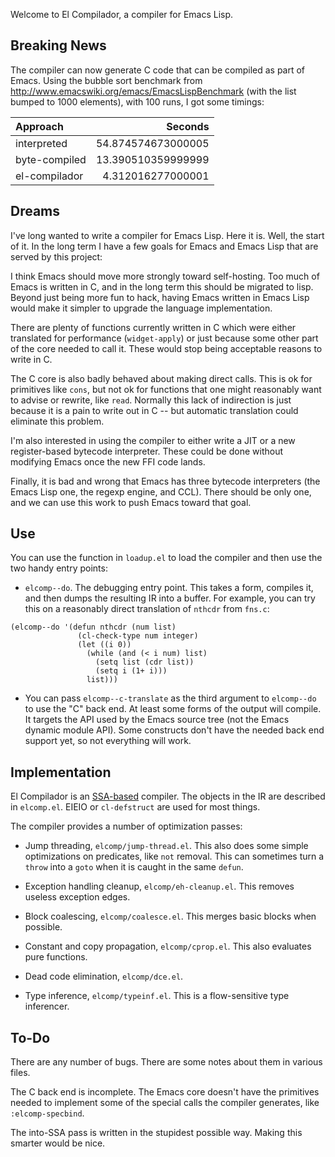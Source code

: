 Welcome to El Compilador, a compiler for Emacs Lisp.

## Breaking News

The compiler can now generate C code that can be compiled as part of
Emacs.  Using the bubble sort benchmark from
http://www.emacswiki.org/emacs/EmacsLispBenchmark (with the list
bumped to 1000 elements), with 100 runs, I got some timings:

Approach | Seconds
:-------- | -------:
interpreted | 54.874574673000005
byte-compiled | 13.390510359999999
el-compilador | 4.312016277000001

## Dreams

I've long wanted to write a compiler for Emacs Lisp.  Here it is.
Well, the start of it.  In the long term I have a few goals for Emacs
and Emacs Lisp that are served by this project:

I think Emacs should move more strongly toward self-hosting.  Too much
of Emacs is written in C, and in the long term this should be migrated
to lisp.  Beyond just being more fun to hack, having Emacs written in
Emacs Lisp would make it simpler to upgrade the language
implementation.

There are plenty of functions currently written in C which were either
translated for performance (`widget-apply`) or just because some other
part of the core needed to call it.  These would stop being acceptable
reasons to write in C.

The C core is also badly behaved about making direct calls.  This is
ok for primitives like `cons`, but not ok for functions that one might
reasonably want to advise or rewrite, like `read`.  Normally this lack
of indirection is just because it is a pain to write out in C -- but
automatic translation could eliminate this problem.

I'm also interested in using the compiler to either write a JIT or a
new register-based bytecode interpreter.  These could be done without
modifying Emacs once the new FFI code lands.

Finally, it is bad and wrong that Emacs has three bytecode
interpreters (the Emacs Lisp one, the regexp engine, and CCL).  There
should be only one, and we can use this work to push Emacs toward that
goal.

## Use

You can use the function in `loadup.el` to load the compiler and then
use the two handy entry points:

* `elcomp--do`.  The debugging entry point.  This takes a form,
  compiles it, and then dumps the resulting IR into a buffer.  For
  example, you can try this on a reasonably direct translation of
  `nthcdr` from `fns.c`:

```elisp
(elcomp--do '(defun nthcdr (num list)
               (cl-check-type num integer)
               (let ((i 0))
                 (while (and (< i num) list)
                   (setq list (cdr list))
                   (setq i (1+ i)))
                 list)))
```

* You can pass `elcomp--c-translate` as the third argument to
  `elcomp--do` to use the "C" back end.  At least some forms of the
  output will compile.  It targets the API used by the Emacs source
  tree (not the Emacs dynamic module API).  Some constructs don't have
  the needed back end support yet, so not everything will work.

## Implementation

El Compilador is an
[SSA-based](http://en.wikipedia.org/wiki/Static_single_assignment_form)
compiler.  The objects in the IR are described in `elcomp.el`.  EIEIO
or `cl-defstruct` are used for most things.

The compiler provides a number of optimization passes:

* Jump threading, `elcomp/jump-thread.el`.  This also does some simple
  optimizations on predicates, like `not` removal.  This can sometimes
  turn a `throw` into a `goto` when it is caught in the same `defun`.

* Exception handling cleanup, `elcomp/eh-cleanup.el`.  This removes
  useless exception edges.

* Block coalescing, `elcomp/coalesce.el`.  This merges basic blocks
  when possible.

* Constant and copy propagation, `elcomp/cprop.el`.  This also
  evaluates pure functions.

* Dead code elimination, `elcomp/dce.el`.

* Type inference, `elcomp/typeinf.el`.  This is a flow-sensitive type
  inferencer.


## To-Do

There are any number of bugs.  There are some notes about them in
various files.

The C back end is incomplete.  The Emacs core doesn't have the
primitives needed to implement some of the special calls the compiler
generates, like `:elcomp-specbind`.

The into-SSA pass is written in the stupidest possible way.  Making
this smarter would be nice.
